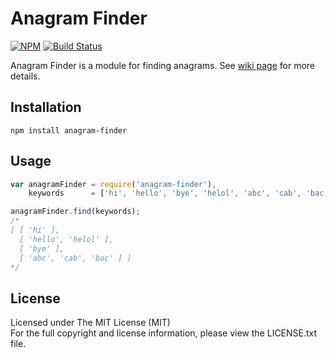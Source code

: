 # Anagram Finder

[![NPM][npm-image]][npm-url] [![Build Status][travis-image]][travis-url]

Anagram Finder is a module for finding anagrams. See [wiki page](http://en.wikipedia.org/wiki/Anagram)
for more details.

## Installation

```
npm install anagram-finder
```

## Usage

```javascript
var anagramFinder = require('anagram-finder'),
    keywords      = ['hi', 'hello', 'bye', 'helol', 'abc', 'cab', 'bac', 5, {}, []];

anagramFinder.find(keywords);
/*
[ [ 'hi' ],
  [ 'hello', 'helol' ],
  [ 'bye' ],
  [ 'abc', 'cab', 'bac' ] ]
*/
```

## License

Licensed under The MIT License (MIT)  
For the full copyright and license information, please view the LICENSE.txt file.

[npm-url]: http://npmjs.org/package/anagram-finder
[npm-image]: https://badge.fury.io/js/anagram-finder.svg

[travis-url]: https://travis-ci.org/devfacet/anagram-finder
[travis-image]: https://travis-ci.org/devfacet/anagram-finder.svg?branch=master

